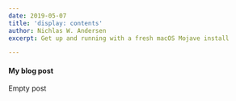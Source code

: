 ```yaml
---
date: 2019-05-07
title: 'display: contents'
author: Nichlas W. Andersen
excerpt: Get up and running with a fresh macOS Mojave install

---
```

#### My blog post

Empty post